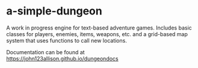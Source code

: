 # a-simple-dungeon

A work in progress engine for text-based adventure games. Includes basic classes for players, enemies, items, weapons, etc. and a grid-based map system that uses functions to call new locations.

Documentation can be found at https://john123allison.github.io/dungeondocs
